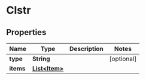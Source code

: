 

# Clstr


## Properties

| Name | Type | Description | Notes |
|------------ | ------------- | ------------- | -------------|
|**type** | **String** |  |  [optional] |
|**items** | [**List&lt;Item&gt;**](Item.md) |  |  |



